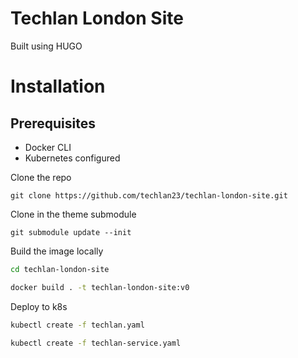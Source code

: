 # Techlan London Site

Built using HUGO

# Installation

## Prerequisites

* Docker CLI
* Kubernetes configured

Clone the repo

`git clone https://github.com/techlan23/techlan-london-site.git`

Clone in the theme submodule

`git submodule update --init`


Build the image locally

```bash
cd techlan-london-site

docker build . -t techlan-london-site:v0
```

Deploy to k8s

```bash
kubectl create -f techlan.yaml

kubectl create -f techlan-service.yaml
```
